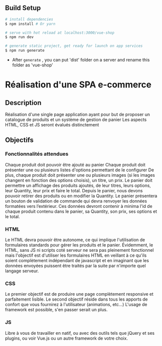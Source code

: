 
## Build Setup

```bash
# install dependencies
$ npm install # Or yarn

# serve with hot reload at localhost:3000/vue-shop
$ npm run dev

# generate static project, get ready for launch on app services
$ npm run generate
```

- After `generate` , you can put 'dist' folder on a server and rename this folder as 'vue-shop'


# Réalisation d'une SPA e-commerce

## Description
Réalisation d'une single page application ayant pour but de proposer un catalogue de produits et un système de gestion de panier
Les aspects HTML, CSS et JS seront évalués distinctement

## Objectifs

### Fonctionnalités attendues
Chaque produit doit pouvoir être ajouté au panier
Chaque produit doit présenter une ou plusieurs listes d'options permettant de le configurer
De plus, chaque produit doit présenter une ou plusieurs images (si les images changent en fonction des options choisis), un titre, un prix.
Le panier doit permettre un affichage des produits ajoutés, de leur titres, leurs options, leur Quantity, leur prix et faire le total.
Depuis le panier, nous devons pouvoir retirer des produits ou en modifier la Quantity.
Le panier présentera un bouton de validation de commande qui devra renvoyer les données formatées vers l’extérieur.
Ces données devront contenir à minima l'id de chaque produit contenu dans le panier, sa Quantity, son prix, ses options et le total.

### HTML
Le HTML devra pouvoir être autonome, ce qui implique l'utilisation de formulaires standards pour gérer les produits et le panier.
Évidemment, le HTML, sans JS ni scripts coté serveur ne sera pas pleinement fonctionnel mais l'objectif est d'utiliser les formulaires HTML en veillant à ce qu'ils soient complètement indépendant de javascript et en imaginant que les données envoyées puissent être traités par la suite par n'importe quel langage serveur.

### CSS
Le premier objectif est de produire une page complètement responsive et parfaitement lisible.
Le second objectif réside dans tous les apports de confort que vous fournirez à l'utilisateur (animations, etc...)
L'usage de framework est possible, s'en passer serait un plus.

### JS
Libre à vous de travailler en natif, ou avec des outils tels que jQuery et ses plugins, ou voir Vue.js ou un autre framework de votre choix.


